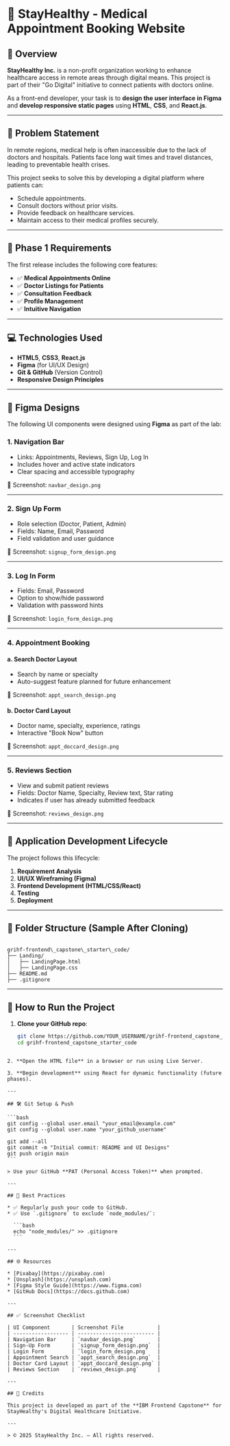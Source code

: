 # 🏥 StayHealthy - Medical Appointment Booking Website

## 📖 Overview

**StayHealthy Inc.** is a non-profit organization working to enhance healthcare access in remote areas through digital means. This project is part of their "Go Digital" initiative to connect patients with doctors online.

As a front-end developer, your task is to **design the user interface in Figma** and **develop responsive static pages** using **HTML**, **CSS**, and **React.js**.

---

## 🧩 Problem Statement

In remote regions, medical help is often inaccessible due to the lack of doctors and hospitals. Patients face long wait times and travel distances, leading to preventable health crises.

This project seeks to solve this by developing a digital platform where patients can:
- Schedule appointments.
- Consult doctors without prior visits.
- Provide feedback on healthcare services.
- Maintain access to their medical profiles securely.

---

## 🎯 Phase 1 Requirements

The first release includes the following core features:

- ✅ **Medical Appointments Online**
- ✅ **Doctor Listings for Patients**
- ✅ **Consultation Feedback**
- ✅ **Profile Management**
- ✅ **Intuitive Navigation**

---

## 💻 Technologies Used

- **HTML5**, **CSS3**, **React.js**
- **Figma** (for UI/UX Design)
- **Git & GitHub** (Version Control)
- **Responsive Design Principles**

---

## 🎨 Figma Designs

The following UI components were designed using **Figma** as part of the lab:

### 1. Navigation Bar

- Links: Appointments, Reviews, Sign Up, Log In
- Includes hover and active state indicators
- Clear spacing and accessible typography

📸 Screenshot: `navbar_design.png`

---

### 2. Sign Up Form

- Role selection (Doctor, Patient, Admin)
- Fields: Name, Email, Password
- Field validation and user guidance

📸 Screenshot: `signup_form_design.png`

---

### 3. Log In Form

- Fields: Email, Password
- Option to show/hide password
- Validation with password hints

📸 Screenshot: `login_form_design.png`

---

### 4. Appointment Booking

#### a. Search Doctor Layout
- Search by name or specialty
- Auto-suggest feature planned for future enhancement

📸 Screenshot: `appt_search_design.png`

#### b. Doctor Card Layout
- Doctor name, specialty, experience, ratings
- Interactive "Book Now" button

📸 Screenshot: `appt_doccard_design.png`

---

### 5. Reviews Section

- View and submit patient reviews
- Fields: Doctor Name, Specialty, Review text, Star rating
- Indicates if user has already submitted feedback

📸 Screenshot: `reviews_design.png`

---

## 🧪 Application Development Lifecycle

The project follows this lifecycle:

1. **Requirement Analysis**
2. **UI/UX Wireframing (Figma)**
3. **Frontend Development (HTML/CSS/React)**
4. **Testing**
5. **Deployment**

---

## 📁 Folder Structure (Sample After Cloning)

```

grihf-frontend\_capstone\_starter\_code/
├── Landing/
│   ├── LandingPage.html
│   ├── LandingPage.css
├── README.md
├── .gitignore

````

---

## 🚀 How to Run the Project

1. **Clone your GitHub repo**:
   ```bash
   git clone https://github.com/YOUR_USERNAME/grihf-frontend_capstone_starter_code.git
   cd grihf-frontend_capstone_starter_code
````

2. **Open the HTML file** in a browser or run using Live Server.

3. **Begin development** using React for dynamic functionality (future phases).

---

## 🛠 Git Setup & Push

```bash
git config --global user.email "your_email@example.com"
git config --global user.name "your_github_username"

git add --all
git commit -m "Initial commit: README and UI Designs"
git push origin main
```

> Use your GitHub **PAT (Personal Access Token)** when prompted.

---

## 🚧 Best Practices

* ✅ Regularly push your code to GitHub.
* ✅ Use `.gitignore` to exclude `node_modules/`:

  ```bash
  echo "node_modules/" >> .gitignore
  ```

---

## 🌐 Resources

* [Pixabay](https://pixabay.com)
* [Unsplash](https://unsplash.com)
* [Figma Style Guide](https://www.figma.com)
* [GitHub Docs](https://docs.github.com)

---

## ✅ Screenshot Checklist

| UI Component       | Screenshot File           |
| ------------------ | ------------------------- |
| Navigation Bar     | `navbar_design.png`       |
| Sign-Up Form       | `signup_form_design.png`  |
| Login Form         | `login_form_design.png`   |
| Appointment Search | `appt_search_design.png`  |
| Doctor Card Layout | `appt_doccard_design.png` |
| Reviews Section    | `reviews_design.png`      |

---

## 👥 Credits

This project is developed as part of the **IBM Frontend Capstone** for StayHealthy's Digital Healthcare Initiative.

---

> © 2025 StayHealthy Inc. – All rights reserved.


